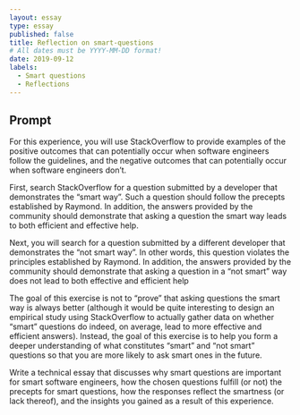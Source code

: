 ```yaml
---
layout: essay
type: essay
published: false
title: Reflection on smart-questions
# All dates must be YYYY-MM-DD format!
date: 2019-09-12
labels:
  - Smart questions
  - Reflections
---
```


## Prompt

For this experience, you will use StackOverflow to provide examples of the positive outcomes that can potentially occur when software engineers follow the guidelines, and the negative outcomes that can potentially occur when software engineers don’t.

First, search StackOverflow for a question submitted by a developer that demonstrates the “smart way”. Such a question should follow the precepts established by Raymond. In addition, the answers provided by the community should demonstrate that asking a question the smart way leads to both efficient and effective help.

Next, you will search for a question submitted by a different developer that demonstrates the “not smart way”. In other words, this question violates the principles established by Raymond. In addition, the answers provided by the community should demonstrate that asking a question in a “not smart” way does not lead to both effective and efficient help

The goal of this exercise is not to “prove” that asking questions the smart way is always better (although it would be quite interesting to design an empirical study using StackOverflow to actually gather data on whether “smart” questions do indeed, on average, lead to more effective and efficient answers). Instead, the goal of this exercise is to help you form a deeper understanding of what constitutes “smart” and “not smart” questions so that you are more likely to ask smart ones in the future.

Write a technical essay that discusses why smart questions are important for smart software engineers, how the chosen questions fulfill (or not) the precepts for smart questions, how the responses reflect the smartness (or lack thereof), and the insights you gained as a result of this experience.
